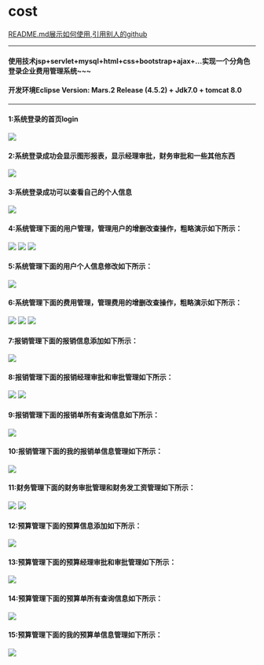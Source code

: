 # cost
[README.md展示如何使用,引用别人的github](https://github.com/guodongxiaren/README)
***
#### 使用技术jsp+servlet+mysql+html+css+bootstrap+ajax+...实现一个分角色登录企业费用管理系统~~~
#### 开发环境Eclipse Version: Mars.2 Release (4.5.2) + Jdk7.0 + tomcat 8.0
***
#### 1:系统登录的首页login
![](https://github.com/MRbie/cost/blob/master/cost_pitcure/system/main/login.png)
#### 2:系统登录成功会显示图形报表，显示经理审批，财务审批和一些其他东西
![](https://github.com/MRbie/cost/blob/master/cost_pitcure/system/main/main.png)
#### 3:系统登录成功可以查看自己的个人信息
![](https://github.com/MRbie/cost/blob/master/cost_pitcure/system/main/person.png)
#### 4:系统管理下面的用户管理，管理用户的增删改查操作，粗略演示如下所示：
![](https://github.com/MRbie/cost/blob/master/cost_pitcure/system/user/user_select.png)
![](https://github.com/MRbie/cost/blob/master/cost_pitcure/system/user/user_insert.png)
![](https://github.com/MRbie/cost/blob/master/cost_pitcure/system/user/user_update.png)
#### 5:系统管理下面的用户个人信息修改如下所示：
![](https://github.com/MRbie/cost/blob/master/cost_pitcure/system/person/person.png)
#### 6:系统管理下面的费用管理，管理费用的增删改查操作，粗略演示如下所示：
![](https://github.com/MRbie/cost/blob/master/cost_pitcure/system/cost/cost_insert.png)
![](https://github.com/MRbie/cost/blob/master/cost_pitcure/system/cost/cost_select.png)
![](https://github.com/MRbie/cost/blob/master/cost_pitcure/system/cost/cost_update.png)
#### 7:报销管理下面的报销信息添加如下所示：
![](https://github.com/MRbie/cost/blob/master/cost_pitcure/reim/reim/reim.png)
#### 8:报销管理下面的报销经理审批和审批管理如下所示：
![](https://github.com/MRbie/cost/blob/master/cost_pitcure/reim/reim_manage/reim_manage.png)
![](https://github.com/MRbie/cost/blob/master/cost_pitcure/reim/reim_manage/manage_reim.png)
#### 9:报销管理下面的报销单所有查询信息如下所示：
![](https://github.com/MRbie/cost/blob/master/cost_pitcure/reim/reim_select/reim_select.png)
#### 10:报销管理下面的我的报销单信息管理如下所示：
![](https://github.com/MRbie/cost/blob/master/cost_pitcure/reim/reim_my/reim_my.png)
#### 11:财务管理下面的财务审批管理和财务发工资管理如下所示：
![](https://github.com/MRbie/cost/tree/master/cost_pitcure/finance/finance_review)
![](https://github.com/MRbie/cost/blob/master/cost_pitcure/finance/finance_salary/finance_salary.png)
#### 12:预算管理下面的预算信息添加如下所示：
![](https://github.com/MRbie/cost/blob/master/cost_pitcure/budget/budget/budget.png)
#### 13:预算管理下面的预算经理审批和审批管理如下所示：
![](https://github.com/MRbie/cost/blob/master/cost_pitcure/budget/budget_manage/budget_manage.png)
#### 14:预算管理下面的预算单所有查询信息如下所示：
![](https://github.com/MRbie/cost/blob/master/cost_pitcure/budget/budget_select/budget_select.png)
#### 15:预算管理下面的我的预算单信息管理如下所示：
![](https://github.com/MRbie/cost/blob/master/cost_pitcure/budget/budget_my/budget_my.png)

